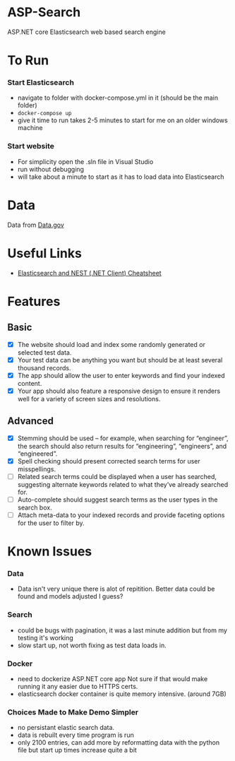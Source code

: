 # ASP-Search

ASP.NET core Elasticsearch web based search engine

# To Run

### Start Elasticsearch

 - navigate to folder with docker-compose.yml in it (should be the main folder)
 - ```docker-compose up```
 - give it time to run takes 2-5 minutes to start for me on an older windows machine

### Start website
 
 - For simplicity open the .sln file in Visual Studio
 - run without debugging
 - will take about a minute to start as it has to load data into Elasticsearch

# Data

Data from [Data.gov](data.gov)

# Useful Links

- [Elasticsearch and NEST (.NET Client) Cheatsheet](https://github.com/mjebrahimi/Elasticsearch-NEST-CheatSheet-Tutorials/blob/master/README.md)

# Features

## Basic

 - [x] The website should load and index some randomly generated or selected test data.
 - [x] Your test data can be anything you want but should be at least several thousand records.
 - [x] The app should allow the user to enter keywords and find your indexed content.
 - [x] Your app should also feature a responsive design to ensure it renders well for a variety of screen sizes and resolutions.

## Advanced

 - [x] Stemming should be used – for example, when searching for “engineer”, the search should also return results for “engineering”, “engineers”, and “engineered”.
 - [x] Spell checking should present corrected search terms for user misspellings.
 - [ ] Related search terms could be displayed when a user has searched, suggesting alternate keywords related to what they’ve already searched for.
 - [ ] Auto-complete should suggest search terms as the user types in the search box.
 - [ ] Attach meta-data to your indexed records and provide faceting options for the user to filter by.

# Known Issues

### Data

 - Data isn't very unique there is alot of repitition. Better data could be found and models adjusted I guess?

### Search

- could be bugs with pagination, it was a last minute addition but from my testing it's working
- slow start up, not worth fixing as test data loads in.

### Docker

- need to dockerize ASP.NET core app Not sure if that would make running it any easier due to HTTPS certs.
- elasticsearch docker container is quite memory intensive. (around 7GB)

### Choices Made to Make Demo Simpler

- no persistant elastic search data. 
- data is rebuilt every time program is run
- only 2100 entries, can add more by reformatting data with the python file but start up times increase quite a bit
